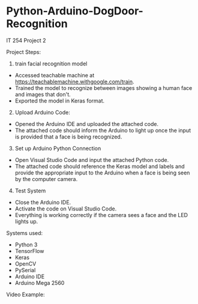 # Python-Arduino-DogDoor-Recognition
IT 254 Project 2

Project Steps:

1) train facial recognition model
- Accessed teachable machine at https://teachablemachine.withgoogle.com/train.
- Trained the model to recognize between images showing a human face and images that don't.
- Exported the model in Keras format.

2) Upload Arduino Code:
- Opened the Arduino IDE and uploaded the attached code.
- The attached code should inform the Arduino to light up once the input is provided that a face is being recognized.

3) Set up Arduino Python Connection
- Open Visual Studio Code and input the attached Python code.
- The attached code should reference the Keras model and labels and provide the appropriate input to the Arduino when a face is being seen by the computer camera.

4) Test System
- Close the Arduino IDE.
- Activate the code on Visual Studio Code.
- Everything is working correctly if the camera sees a face and the LED lights up.

Systems used:
- Python 3
- TensorFlow
- Keras
- OpenCV
- PySerial
- Arduino IDE
- Arduino Mega 2560


Video Example:
